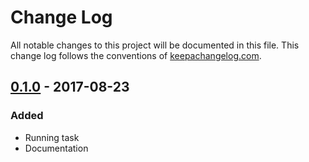 # Change Log
All notable changes to this project will be documented in this file. This change log follows the conventions of [keepachangelog.com](http://keepachangelog.com/).

## [0.1.0] - 2017-08-23
### Added
- Running task
- Documentation

[0.1.0]: https://github.com/luchiniatwork/lein-terra/releases/tag/0.1.0
